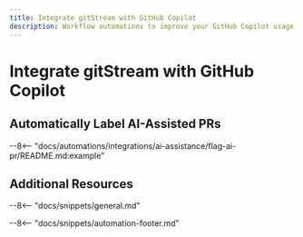 ```yaml
---
title: Integrate gitStream with GitHub Copilot
description: Workflow automations to improve your GitHub Copilot usage.
---
```

# Integrate gitStream with GitHub Copilot


## Automatically Label AI-Assisted PRs

--8<-- "docs/automations/integrations/ai-assistance/flag-ai-pr/README.md:example"

## Additional Resources

--8<-- "docs/snippets/general.md"

--8<-- "docs/snippets/automation-footer.md"

